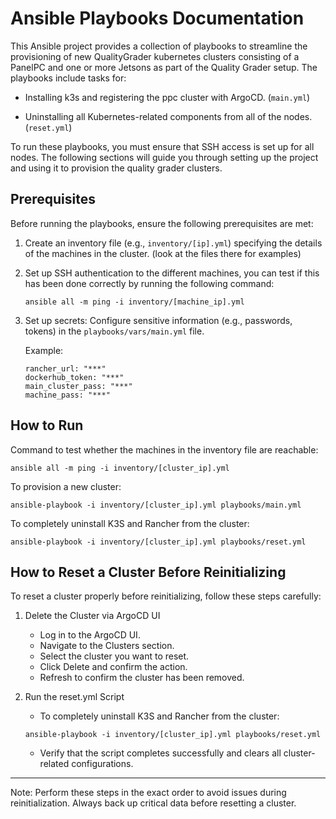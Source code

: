 # Ansible Playbooks Documentation
This Ansible project provides a collection of playbooks to streamline the provisioning of new QualityGrader kubernetes clusters consisting of a PanelPC and one or more Jetsons as part of the Quality Grader setup. The playbooks include tasks for:

- Installing k3s and registering the ppc cluster with ArgoCD. (`main.yml`)

- Uninstalling all Kubernetes-related components from all of the nodes. (`reset.yml`)

To run these playbooks, you must ensure that SSH access is set up for all nodes. The following sections will guide you through setting up the project and using it to provision the quality grader clusters.

## Prerequisites
Before running the playbooks, ensure the following prerequisites are met:

1. Create an inventory file (e.g., `inventory/[ip].yml`) specifying the details of the machines in the cluster. (look at the files there for examples)
  
2. Set up SSH authentication to the different machines, you can test if this has been done correctly by running the following command:
    ```
    ansible all -m ping -i inventory/[machine_ip].yml
    ```

3. Set up secrets:
    Configure sensitive information (e.g., passwords, tokens) in the `playbooks/vars/main.yml` file.

    Example:

    ```
    rancher_url: "***"
    dockerhub_token: "***"
    main_cluster_pass: "***"
    machine_pass: "***"
    ```


## How to Run

Command to test whether the machines in the inventory file are reachable:

```
ansible all -m ping -i inventory/[cluster_ip].yml
```


To provision a new cluster:
```
ansible-playbook -i inventory/[cluster_ip].yml playbooks/main.yml
```


To completely uninstall K3S and Rancher from the cluster:
```
ansible-playbook -i inventory/[cluster_ip].yml playbooks/reset.yml
```


## How to Reset a Cluster Before Reinitializing

To reset a cluster properly before reinitializing, follow these steps carefully:

1.  Delete the Cluster via ArgoCD UI
    - Log in to the ArgoCD UI.
    - Navigate to the Clusters section.
    - Select the cluster you want to reset.
    - Click Delete and confirm the action.
    - Refresh to confirm the cluster has been removed.

2. Run the reset.yml Script
   - To completely uninstall K3S and Rancher from the cluster:
    ```
    ansible-playbook -i inventory/[cluster_ip].yml playbooks/reset.yml
    ```
   - Verify that the script completes successfully and clears all cluster-related configurations.

---

Note: Perform these steps in the exact order to avoid issues during reinitialization. Always back up critical data before resetting a cluster.